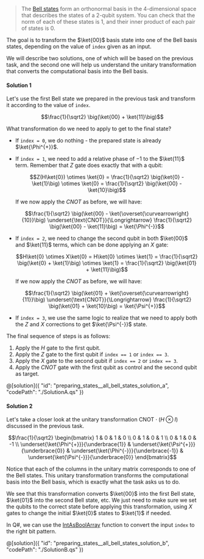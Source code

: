 > The [Bell states](https://en.wikipedia.org/wiki/Bell_state) form an orthonormal basis in the 4-dimensional space that describes the states of a 2-qubit system. 
You can check that the norm of each of these states is 1, and their inner product of each pair of states is 0.

The goal is to transform the $\ket{00}$ basis state into one of the Bell basis states, depending on the value of `index` given as an input.

We will describe two solutions, one of which will be based on the previous task, and the second one will help us understand the unitary transformation that converts the computational basis into the Bell basis.

#### Solution 1

Let's use the first Bell state we prepared in the previous task and transform it according to the value of `index`.

$$\frac{1}{\sqrt2} \big(\ket{00} + \ket{11}\big)$$

What transformation do we need to apply to get to the final state?

* If `index = 0`, we do nothing - the prepared state is already $\ket{\Phi^{+}}$.

* If `index = 1`, we need to add a relative phase of $-1$ to the $\ket{11}$ term. Remember that $Z$ gate does exactly that with a qubit:
  
  $$Z(H\ket{0}) \otimes \ket{0} = \frac{1}{\sqrt2} \big(\ket{0} - \ket{1}\big) \otimes \ket{0} = \frac{1}{\sqrt2} \big(\ket{00} - \ket{10}\big)$$
  
  If we now apply the $CNOT$ as before, we will have:

  $$\frac{1}{\sqrt2} \big(\ket{00} - \ket{\overset{\curvearrowright}{10}}\big) \underset{\text{CNOT}}{\Longrightarrow} \frac{1}{\sqrt2} \big(\ket{00} - \ket{11}\big) = \ket{\Phi^{-}}$$

* If `index = 2`, we need to change the second qubit in both $\ket{00}$ and $\ket{11}$ terms, which can be done applying an $X$ gate:
  
  $$H\ket{0} \otimes X\ket{0} = H\ket{0} \otimes \ket{1} = \frac{1}{\sqrt2} \big(\ket{0} + \ket{1}\big) \otimes \ket{1} = \frac{1}{\sqrt2} \big(\ket{01} + \ket{11}\big)$$
  
  If we now apply the $CNOT$ as before, we will have:
  
  $$\frac{1}{\sqrt2} \big(\ket{01} + \ket{\overset{\curvearrowright}{11}}\big) \underset{\text{CNOT}}{\Longrightarrow} \frac{1}{\sqrt2} \big(\ket{01} + \ket{10}\big) = \ket{\Psi^{+}}$$

* If `index = 3`, we use the same logic to realize that we need to apply both the $Z$ and $X$ corrections to get $\ket{\Psi^{-}}$ state.

The final sequence of steps is as follows:
1. Apply the $H$ gate to the first qubit. 
2. Apply the $Z$ gate to the first qubit if `index == 1` or `index == 3`.
3. Apply the $X$ gate to the second qubit if `index == 2` or `index == 3`.
4. Apply the $CNOT$ gate with the first qubit as control and the second qubit as target.

@[solution]({
    "id": "preparing_states__all_bell_states_solution_a",
    "codePath": "./SolutionA.qs"
})

#### Solution 2

Let's take a closer look at the unitary transformation $\text{CNOT}\cdot(H \otimes I)$ discussed in the previous task.

$$\frac{1}{\sqrt2} \begin{bmatrix} 1 & 0 & 1 & 0 \\ 0 & 1 & 0 & 1 \\ 0 & 1 & 0 & -1 \\ \underset{\ket{\Phi^{+}}}{\underbrace{1}} & \underset{\ket{\Psi^{+}}}{\underbrace{0}} & \underset{\ket{\Phi^{-}}}{\underbrace{-1}} & \underset{\ket{\Psi^{-}}}{\underbrace{0}} \end{bmatrix}$$


Notice that each of the columns in the unitary matrix corresponds to one of the Bell states.
This unitary transformation transforms the computational basis into the Bell basis, which is exactly what the task asks us to do.

We see that this transformation converts $\ket{00}$ into the first Bell state, $\ket{01}$ into the second Bell state, etc. 
We just need to make sure we set the qubits to the correct state before applying this transformation, using $X$ gates to change the initial $\ket{0}$ states to $\ket{1}$ if needed. 

In Q#, we can use the <a href="https://learn.microsoft.com/qsharp/api/qsharp-lang/microsoft.quantum.convert/intasboolarray">IntAsBoolArray</a> function to convert the input `index` to the right bit pattern.

@[solution]({
    "id": "preparing_states__all_bell_states_solution_b",
    "codePath": "./SolutionB.qs"
})
